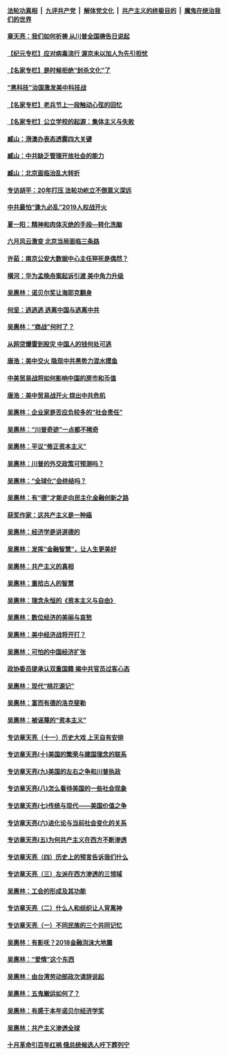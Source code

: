 ####  [法轮功真相](../../../../basic/blob/master/README.md?t=07091202) &nbsp;|&nbsp; [九评共产党](../../../../9ping.md/blob/master/README.md?t=07091202) &nbsp;|&nbsp; [解体党文化](../../../../jtdwh.md/blob/master/README.md?t=07091202)  &nbsp;|&nbsp; [共产主义的终极目的](../../../../gczydzjmd.md/blob/master/README.md?t=07091202) &nbsp;|&nbsp; [魔鬼在统治我们的世界](../../../../mgztzwmdsj.md/blob/master/README.md?t=07091202) 

#### [章天亮：我们如何祈祷 从川普全国祷告日说起](../pages/nsc423/n11944627.md?t=07091202) 

#### [【纪元专栏】应对病毒流行 渥京未以加人为先引担忧](../pages/nsc423/n11875714.md?t=07091202) 

#### [【名家专栏】是时候拒绝“封杀文化”了](../pages/nsc423/n11814093.md?t=07091202) 

#### [“黑科技”治国激发美中科技战](../pages/nsc423/n11638056.md?t=07091202) 

#### [【名家专栏】老兵节上一段触动心弦的回忆](../pages/nsc423/n11646016.md?t=07091202) 

#### [【名家专栏】公立学校的起源：集体主义与失败](../pages/nsc423/n11601833.md?t=07091202) 

#### [臧山：港澳办表态透露四大关键](../pages/nsc423/n11421628.md?t=07091202) 

#### [臧山：中共缺乏管理开放社会的能力](../pages/nsc423/n11407457.md?t=07091202) 

#### [臧山：北京面临治乱大转折](../pages/nsc423/n11406895.md?t=07091202) 

#### [专访胡平：20年打压 法轮功屹立不倒意义深远](../pages/nsc423/n11398800.md?t=07091202) 

#### [中共最怕“逢九必乱”2019人权战开火](../pages/nsc423/n11385248.md?t=07091202) 

#### [夏一阳：精神和肉体灭绝的手段—转化洗脑](../pages/nsc423/n11368250.md?t=07091202) 

#### [六月风云激变 北京当局面临三条路](../pages/nsc423/n11313668.md?t=07091202) 

#### [许茹：南京公安大数据中心主任猝死是偶然？](../pages/nsc423/n11064744.md?t=07091202) 

#### [横河：华为孟晚舟案起诉引渡 美中角力升级](../pages/nsc423/n11027230.md?t=07091202) 

#### [吴惠林：诺贝尔奖让海耶克翻身](../pages/nsc423/n10890049.md?t=07091202) 

#### [何坚：逃逃逃 逃离中国与逃离中共](../pages/nsc423/n10592891.md?t=07091202) 

#### [吴惠林：“商战”何时了？](../pages/nsc423/n10573558.md?t=07091202) 

#### [从网贷爆雷到股灾 中国人的钱何处可逃](../pages/nsc423/n10572800.md?t=07091202) 

#### [唐浩：美中交火 隐现中共黑势力混水摸鱼](../pages/nsc423/n10544040.md?t=07091202) 

#### [中美贸易战将如何影响中国的房市和币值](../pages/nsc423/n10543697.md?t=07091202) 

#### [唐浩：美中贸易战开火 烧出中共危机](../pages/nsc423/n10540126.md?t=07091202) 

#### [吴惠林：企业家是否应负较多的“社会责任”](../pages/nsc423/n10535022.md?t=07091202) 

#### [吴惠林：“川普奇迹”一点都不稀奇](../pages/nsc423/n10512808.md?t=07091202) 

#### [吴惠林：平议“修正资本主义”](../pages/nsc423/n10495724.md?t=07091202) 

#### [吴惠林：川普的外交政策可预测吗？](../pages/nsc423/n10462387.md?t=07091202) 

#### [吴惠林：“全球化”会终结吗？](../pages/nsc423/n10452838.md?t=07091202) 

#### [吴惠林：有“德”才能走向民主化金融创新之路](../pages/nsc423/n10432292.md?t=07091202) 

#### [获奖作家：这共产主义是一种癌](../pages/nsc423/n10431541.md?t=07091202) 

#### [吴惠林：经济学是讲道德的](../pages/nsc423/n10398014.md?t=07091202) 

#### [吴惠林：发挥“金融智慧”，让人生更美好](../pages/nsc423/n10375019.md?t=07091202) 

#### [吴惠林：共产主义的真相](../pages/nsc423/n10351394.md?t=07091202) 

#### [吴惠林：重拾古人的智慧](../pages/nsc423/n10337691.md?t=07091202) 

#### [吴惠林：理念永恒的《资本主义与自由》](../pages/nsc423/n10316274.md?t=07091202) 

#### [吴惠林：数位经济的美丽与哀愁](../pages/nsc423/n10292946.md?t=07091202) 

#### [吴惠林：美中经济战将开打？](../pages/nsc423/n10258825.md?t=07091202) 

#### [吴惠林：可怕的中国经济扩张](../pages/nsc423/n10219147.md?t=07091202) 

#### [政协委员提承认双重国籍 揭中共官员过客心态](../pages/nsc423/n10208809.md?t=07091202) 

#### [吴惠林：现代“桃花源记”](../pages/nsc423/n10185234.md?t=07091202) 

#### [吴惠林：富而有德的洛克斐勒](../pages/nsc423/n10142264.md?t=07091202) 

#### [吴惠林：被诬蔑的“资本主义”](../pages/nsc423/n10124816.md?t=07091202) 

#### [专访章天亮（十一）历史大戏 上天自有安排](../pages/nsc423/n10094905.md?t=07091202) 

#### [专访章天亮(十)美国的繁荣与建国理念的联系](../pages/nsc423/n10094899.md?t=07091202) 

#### [专访章天亮(九)美国的左右之争和川普执政](../pages/nsc423/n10094889.md?t=07091202) 

#### [专访章天亮(八)怎么看待美国的一些社会现象](../pages/nsc423/n10094857.md?t=07091202) 

#### [专访章天亮(七)传统与现代——美国价值之争](../pages/nsc423/n10093140.md?t=07091202) 

#### [专访章天亮(六)进化论与当前社会变化的关系](../pages/nsc423/n10092036.md?t=07091202) 

#### [专访章天亮(五)为何共产主义在西方不断渗透](../pages/nsc423/n10083620.md?t=07091202) 

#### [专访章天亮（四）历史上的预言告诉我们什么](../pages/nsc423/n10083606.md?t=07091202) 

#### [专访章天亮（三）左派在西方渗透的三领域](../pages/nsc423/n10081115.md?t=07091202) 

#### [吴惠林：工会的形成及其功能](../pages/nsc423/n10080633.md?t=07091202) 

#### [专访章天亮（二）什么人和组织让人背离神](../pages/nsc423/n10076637.md?t=07091202) 

#### [专访章天亮（一）不同民族的三个共同记忆](../pages/nsc423/n10074188.md?t=07091202) 

#### [吴惠林：有影呒？2018金融泡沫大地震](../pages/nsc423/n10040534.md?t=07091202) 

#### [吴惠林：“爱情”这个东西](../pages/nsc423/n10019423.md?t=07091202) 

#### [吴惠林：由台湾劳动部政次请辞说起](../pages/nsc423/n9979679.md?t=07091202) 

#### [吴惠林：五鬼搬运如何了？](../pages/nsc423/n9925338.md?t=07091202) 

#### [吴惠林：有感于本年诺贝尔经济学奖](../pages/nsc423/n9871883.md?t=07091202) 

#### [吴惠林：共产主义渗透全球](../pages/nsc423/n9812748.md?t=07091202) 

#### [十月革命引百年红祸 俄总统候选人吁下葬列宁](../pages/nsc423/n9810182.md?t=07091202) 

